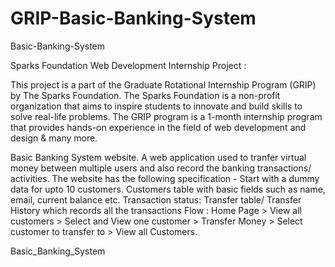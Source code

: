 # GRIP-Basic-Banking-System
Basic-Banking-System

Sparks Foundation Web Development Internship Project :

This project is a part of the Graduate Rotational Internship Program (GRIP) by The Sparks Foundation. The Sparks Foundation is a non-profit organization that aims to inspire students to innovate and build skills to solve real-life problems. The GRIP program is a 1-month internship program that provides hands-on experience in the field of web development and design & many more.

Basic Banking System website. A web application used to tranfer virtual money between multiple users and also record the banking transactions/ activities.
The website has the following specification - Start with a dummy data for upto 10 customers. Customers table with basic fields such as name, email, current balance etc. Transaction status: Transfer table/ Transfer History which records all the transactions
Flow : Home Page > View all customers > Select and View one customer > Transfer Money > Select customer to transfer to > View all Customers.

Basic_Banking_System
